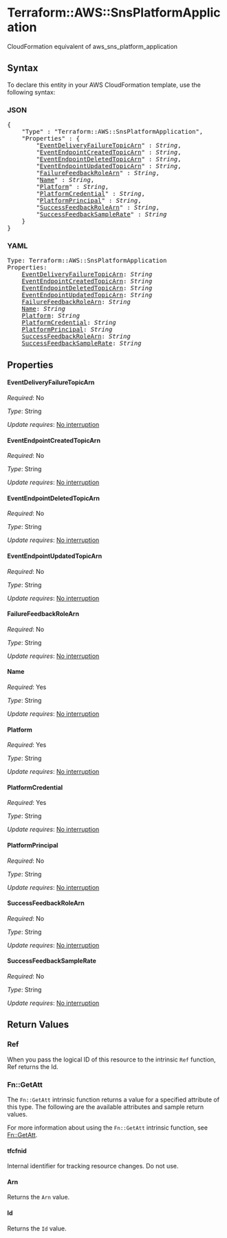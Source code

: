 # Terraform::AWS::SnsPlatformApplication

CloudFormation equivalent of aws_sns_platform_application

## Syntax

To declare this entity in your AWS CloudFormation template, use the following syntax:

### JSON

<pre>
{
    "Type" : "Terraform::AWS::SnsPlatformApplication",
    "Properties" : {
        "<a href="#eventdeliveryfailuretopicarn" title="EventDeliveryFailureTopicArn">EventDeliveryFailureTopicArn</a>" : <i>String</i>,
        "<a href="#eventendpointcreatedtopicarn" title="EventEndpointCreatedTopicArn">EventEndpointCreatedTopicArn</a>" : <i>String</i>,
        "<a href="#eventendpointdeletedtopicarn" title="EventEndpointDeletedTopicArn">EventEndpointDeletedTopicArn</a>" : <i>String</i>,
        "<a href="#eventendpointupdatedtopicarn" title="EventEndpointUpdatedTopicArn">EventEndpointUpdatedTopicArn</a>" : <i>String</i>,
        "<a href="#failurefeedbackrolearn" title="FailureFeedbackRoleArn">FailureFeedbackRoleArn</a>" : <i>String</i>,
        "<a href="#name" title="Name">Name</a>" : <i>String</i>,
        "<a href="#platform" title="Platform">Platform</a>" : <i>String</i>,
        "<a href="#platformcredential" title="PlatformCredential">PlatformCredential</a>" : <i>String</i>,
        "<a href="#platformprincipal" title="PlatformPrincipal">PlatformPrincipal</a>" : <i>String</i>,
        "<a href="#successfeedbackrolearn" title="SuccessFeedbackRoleArn">SuccessFeedbackRoleArn</a>" : <i>String</i>,
        "<a href="#successfeedbacksamplerate" title="SuccessFeedbackSampleRate">SuccessFeedbackSampleRate</a>" : <i>String</i>
    }
}
</pre>

### YAML

<pre>
Type: Terraform::AWS::SnsPlatformApplication
Properties:
    <a href="#eventdeliveryfailuretopicarn" title="EventDeliveryFailureTopicArn">EventDeliveryFailureTopicArn</a>: <i>String</i>
    <a href="#eventendpointcreatedtopicarn" title="EventEndpointCreatedTopicArn">EventEndpointCreatedTopicArn</a>: <i>String</i>
    <a href="#eventendpointdeletedtopicarn" title="EventEndpointDeletedTopicArn">EventEndpointDeletedTopicArn</a>: <i>String</i>
    <a href="#eventendpointupdatedtopicarn" title="EventEndpointUpdatedTopicArn">EventEndpointUpdatedTopicArn</a>: <i>String</i>
    <a href="#failurefeedbackrolearn" title="FailureFeedbackRoleArn">FailureFeedbackRoleArn</a>: <i>String</i>
    <a href="#name" title="Name">Name</a>: <i>String</i>
    <a href="#platform" title="Platform">Platform</a>: <i>String</i>
    <a href="#platformcredential" title="PlatformCredential">PlatformCredential</a>: <i>String</i>
    <a href="#platformprincipal" title="PlatformPrincipal">PlatformPrincipal</a>: <i>String</i>
    <a href="#successfeedbackrolearn" title="SuccessFeedbackRoleArn">SuccessFeedbackRoleArn</a>: <i>String</i>
    <a href="#successfeedbacksamplerate" title="SuccessFeedbackSampleRate">SuccessFeedbackSampleRate</a>: <i>String</i>
</pre>

## Properties

#### EventDeliveryFailureTopicArn

_Required_: No

_Type_: String

_Update requires_: [No interruption](https://docs.aws.amazon.com/AWSCloudFormation/latest/UserGuide/using-cfn-updating-stacks-update-behaviors.html#update-no-interrupt)

#### EventEndpointCreatedTopicArn

_Required_: No

_Type_: String

_Update requires_: [No interruption](https://docs.aws.amazon.com/AWSCloudFormation/latest/UserGuide/using-cfn-updating-stacks-update-behaviors.html#update-no-interrupt)

#### EventEndpointDeletedTopicArn

_Required_: No

_Type_: String

_Update requires_: [No interruption](https://docs.aws.amazon.com/AWSCloudFormation/latest/UserGuide/using-cfn-updating-stacks-update-behaviors.html#update-no-interrupt)

#### EventEndpointUpdatedTopicArn

_Required_: No

_Type_: String

_Update requires_: [No interruption](https://docs.aws.amazon.com/AWSCloudFormation/latest/UserGuide/using-cfn-updating-stacks-update-behaviors.html#update-no-interrupt)

#### FailureFeedbackRoleArn

_Required_: No

_Type_: String

_Update requires_: [No interruption](https://docs.aws.amazon.com/AWSCloudFormation/latest/UserGuide/using-cfn-updating-stacks-update-behaviors.html#update-no-interrupt)

#### Name

_Required_: Yes

_Type_: String

_Update requires_: [No interruption](https://docs.aws.amazon.com/AWSCloudFormation/latest/UserGuide/using-cfn-updating-stacks-update-behaviors.html#update-no-interrupt)

#### Platform

_Required_: Yes

_Type_: String

_Update requires_: [No interruption](https://docs.aws.amazon.com/AWSCloudFormation/latest/UserGuide/using-cfn-updating-stacks-update-behaviors.html#update-no-interrupt)

#### PlatformCredential

_Required_: Yes

_Type_: String

_Update requires_: [No interruption](https://docs.aws.amazon.com/AWSCloudFormation/latest/UserGuide/using-cfn-updating-stacks-update-behaviors.html#update-no-interrupt)

#### PlatformPrincipal

_Required_: No

_Type_: String

_Update requires_: [No interruption](https://docs.aws.amazon.com/AWSCloudFormation/latest/UserGuide/using-cfn-updating-stacks-update-behaviors.html#update-no-interrupt)

#### SuccessFeedbackRoleArn

_Required_: No

_Type_: String

_Update requires_: [No interruption](https://docs.aws.amazon.com/AWSCloudFormation/latest/UserGuide/using-cfn-updating-stacks-update-behaviors.html#update-no-interrupt)

#### SuccessFeedbackSampleRate

_Required_: No

_Type_: String

_Update requires_: [No interruption](https://docs.aws.amazon.com/AWSCloudFormation/latest/UserGuide/using-cfn-updating-stacks-update-behaviors.html#update-no-interrupt)

## Return Values

### Ref

When you pass the logical ID of this resource to the intrinsic `Ref` function, Ref returns the Id.

### Fn::GetAtt

The `Fn::GetAtt` intrinsic function returns a value for a specified attribute of this type. The following are the available attributes and sample return values.

For more information about using the `Fn::GetAtt` intrinsic function, see [Fn::GetAtt](https://docs.aws.amazon.com/AWSCloudFormation/latest/UserGuide/intrinsic-function-reference-getatt.html).

#### tfcfnid

Internal identifier for tracking resource changes. Do not use.

#### Arn

Returns the <code>Arn</code> value.

#### Id

Returns the <code>Id</code> value.


